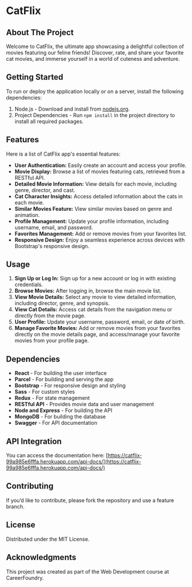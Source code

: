 # CatFlix

## About The Project

Welcome to CatFlix, the ultimate app showcasing a delightful collection of movies featuring our feline friends! Discover, rate, and share your favorite cat movies, and immerse yourself in a world of cuteness and adventure.

## Getting Started
To run or deploy the application locally or on a server, install the following dependencies:

1. Node.js - Download and install from [nodejs.org](nodejs.org).
2. Project Dependencies - Run `npm install` in the project directory to install all required packages.

## Features

Here is a list of CatFlix app's essential features:

- **User Authentication:** Easily create an account and access your profile.
- **Movie Display:** Browse a list of movies featuring cats, retrieved from a RESTful API.
- **Detailed Movie Information:** View details for each movie, including genre, director, and cast.
- **Cat Character Insights:** Access detailed information about the cats in each movie.
- **Similar Movies Feature:** View similar movies based on genre and animation.
- **Profile Management:** Update your profile information, including username, email, and password.
- **Favorites Management:** Add or remove movies from your favorites list.
- **Responsive Design:** Enjoy a seamless experience across devices with Bootstrap's responsive design.

## Usage

1. **Sign Up or Log In:** Sign up for a new account or log in with existing credentials.
2. **Browse Movies:** After logging in, browse the main movie list.
3. **View Movie Details:** Select any movie to view detailed information, including director, genre, and synopsis.
4. **View Cat Details:** Access cat details from the navigation menu or directly from the movie page.
5. **User Profile:** Update your username, password, email, or date of birth.
6. **Manage Favorite Movies:** Add or remove movies from your favorites directly on the movie details page, and access/manage your favorite movies from your profile page.

## Dependencies

- **React** - For building the user interface
- **Parcel** - For building and serving the app
- **Bootstrap** - For responsive design and styling
- **Sass** - For custom styles
- **Redux** - For state management
- **RESTful API** - Provides movie data and user management
- **Node and Express** - For building the API
- **MongoDB** - For building the database
- **Swagger** - For API documentation

## API Integration

You can access the documentation here: [https://catflix-99a985e6fffa.herokuapp.com/api-docs/](https://catflix-99a985e6fffa.herokuapp.com/api-docs/)

## Contributing

If you’d like to contribute, please fork the repository and use a feature branch.

## License

Distributed under the MIT License.

## Acknowledgments

This project was created as part of the Web Development course at CareerFoundry.


